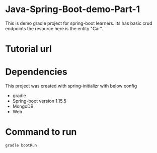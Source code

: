# Java-Spring-Boot-demo-Part-1

This is demo gradle project for spring-boot learners. Its has basic crud endpoints the resource here is the entity "Car".

# Tutorial url

# Dependencies
This project was created with spring-initializr with below config
- gradle
- Spring-boot version 1.15.5
- MongoDB
- Web

# Command to run
```gradle bootRun```
